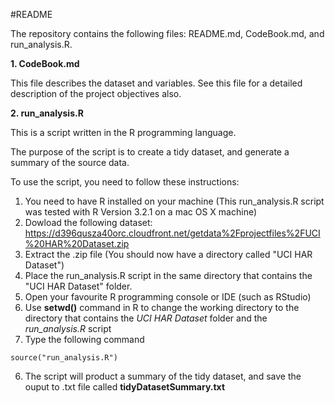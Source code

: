 #README

The repository contains the following files: README.md, CodeBook.md, and run_analysis.R.

**1. CodeBook.md**

This file describes the dataset and variables. See this file for a detailed description of the project objectives also.

**2. run_analysis.R**

This is a script written in the R programming language.

The purpose of the script is to create a tidy dataset, and generate a summary of the source data.

To use the script, you need to follow these instructions:

1. You need to have R installed on your machine (This run_analysis.R script was tested with R Version 3.2.1 on a mac OS X machine)
2. Dowload the following dataset: https://d396qusza40orc.cloudfront.net/getdata%2Fprojectfiles%2FUCI%20HAR%20Dataset.zip
3. Extract the .zip file (You should now have a directory called "UCI HAR Dataset")
3. Place the run_analysis.R script in the same directory that contains the "UCI HAR Dataset" folder.
4. Open your favourite R programming console or IDE (such as RStudio)
5. Use **setwd()** command in R to change the working directory to the directory that contains the *UCI HAR Dataset* folder and the *run_analysis.R* script
5. Type the following command
```
source("run_analysis.R")
```
6. The script will product a summary of the tidy dataset, and save the ouput to .txt file called **tidyDatasetSummary.txt**